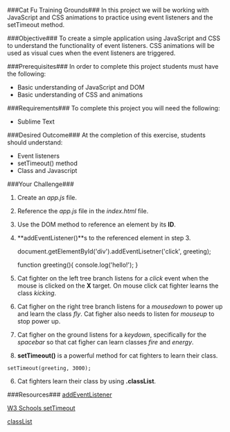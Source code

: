 ###Cat Fu Training Grounds###
In this project we will be working with JavaScript and CSS animations to practice using event listeners and the setTimeout method.

###Objective###
To create a simple application using JavaScript and CSS to understand the functionality of event listeners. CSS animations will be used as visual cues when the event listeners are triggered.

###Prerequisites###
In order to complete this project students must have the following:
* Basic understanding of JavaScript and DOM
* Basic understanding of CSS and animations

###Requirements###
To complete this project you will need the following:
* Sublime Text

###Desired Outcome###
At the completion of this exercise, students should understand:
* Event listeners
* setTimeout() method
* Class and Javascript

###Your Challenge###
1. Create an *app.js* file.
2. Reference the *app.js* file in the *index.html* file.
3. Use the DOM method to reference an element by its **ID**.
4. **addEventListener()**s to the referenced element in step 3.

    document.getElementById('div').addEventLisetner('click', greeting);

    function greeting(){
      console.log('hello!');
    }

  1. Cat fighter on the left tree branch listens for a *click* event when the mouse is clicked on the **X** target. On mouse click cat fighter learns the class *kicking*.
  2. Cat figher on the right tree branch listens for a *mousedown* to power up and learn the class *fly*. Cat figher also needs to listen for *mouseup* to stop power up.
  3. Cat figher on the ground listens for a *keydown*, specifically for the *spacebar* so that cat figher can learn classes *fire* and *energy*.
5. **setTimeout()** is a powerful method for cat fighters to learn their class.

```setTimeout(greeting, 3000);```

6. Cat fighters learn their class by using **.classList**.

###Resources###
[addEventListener](http://www.w3schools.com/js/js_htmldom_eventlistener.asp)

[W3 Schools setTimeout](http://www.w3schools.com/jsref/met_win_settimeout.asp)

[classList](http://www.w3schools.com/jsref/prop_element_classlist.asp)


